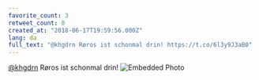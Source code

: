 ```yaml
---
favorite_count: 3
retweet_count: 0
created_at: "2018-06-17T19:59:56.000Z"
lang: da
full_text: "@khgdrn Røros ist schonmal drin! https://t.co/6l3y9J3aB0"
---
```


[@khgdrn](https://twitter.com/khgdrn) Røros ist schonmal drin!
![Embedded Photo](https://twitter-media-coderbyheart.s3.eu-north-1.amazonaws.com/1008439118890721280-Df6yBidW4AQxSZS.jpg)
